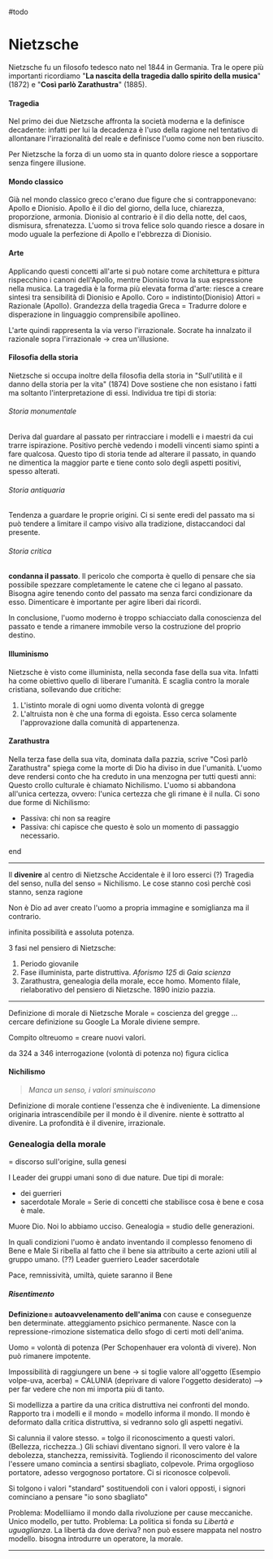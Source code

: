 #todo 

# Nietzsche 
Nietzsche fu un filosofo tedesco nato nel 1844 in Germania. Tra le opere più importanti ricordiamo "**La nascita della tragedia dallo spirito della musica**" (1872) e "**Così parlò Zarathustra**" (1885). 

#### Tragedia
Nel primo dei due Nietzsche affronta la società moderna e la definisce decadente: infatti per lui la decadenza è l'uso della ragione nel tentativo di allontanare l'irrazionalità del reale e definisce l'uomo come non ben riuscito. 

Per Nietzsche la forza di un uomo sta in quanto dolore riesce a sopportare senza fingere illusione.  

#### Mondo classico
Già nel mondo classico greco c'erano due figure che si contrapponevano: Apollo e Dionisio. 
Apollo è il dio del giorno, della luce, chiarezza, proporzione, armonia. 
Dionisio al contrario è il dio della notte, del caos, dismisura, sfrenatezza. 
L'uomo si trova felice solo quando riesce a dosare in modo uguale la perfezione di Apollo e l'ebbrezza di Dionisio. 
#### Arte
Applicando questi concetti all'arte si può notare come architettura e pittura rispecchino i canoni dell'Apollo, mentre Dionisio trova la sua espressione nella musica. 
La tragedia è la forma più elevata forma d'arte: riesce a creare sintesi tra sensibilità di Dionisio e Apollo. Coro = indistinto(Dionisio) Attori = Razionale (Apollo). 
Grandezza della tragedia Greca = Tradurre dolore e disperazione in linguaggio comprensibile apollineo. 

L'arte quindi rappresenta la via verso l'irrazionale. 
Socrate ha innalzato il razionale sopra l'irrazionale -> crea un'illusione. 

#### Filosofia della storia
Nietzsche si occupa inoltre della filosofia della storia in "Sull'utilità e il danno della storia per la vita" (1874)
Dove sostiene che non esistano i fatti ma soltanto l'interpretazione di essi. 
Individua tre tipi di storia: 

###### Storia monumentale
Deriva dal guardare al passato per rintracciare i modelli e i maestri da cui trarre ispirazione. Positivo perchè vedendo i modelli vincenti siamo spinti a fare qualcosa. Questo tipo di storia tende ad alterare il passato, in quando ne dimentica la maggior parte e tiene conto solo degli aspetti positivi, spesso alterati. 
###### Storia antiquaria 
Tendenza a guardare le proprie origini. Ci si sente eredi del passato ma si può tendere a limitare il campo visivo alla tradizione, distaccandoci dal presente.
###### Storia critica
**condanna il passato**. Il pericolo che comporta è quello di pensare che sia possibile spezzare completamente le catene che ci legano al passato. Bisogna agire tenendo conto del passato ma senza farci condizionare da esso. Dimenticare è importante per agire liberi dai ricordi. 

In conclusione, l'uomo moderno è troppo schiacciato dalla conoscienza del passato e tende a rimanere immobile verso la costruzione del proprio destino. 

#### Illuminismo
Nietzsche è visto come illuminista, nella seconda fase della sua vita. Infatti ha come obiettivo quello di liberare l'umanità. E scaglia contro la morale cristiana, sollevando due critiche: 
1. L'istinto morale di ogni uomo diventa volontà di gregge 
2. L'altruista non è che una forma di egoista. Esso cerca solamente l'approvazione dalla comunità di appartenenza. 

#### Zarathustra
Nella terza fase della sua vita, dominata dalla pazzia, scrive "Così parlò Zarathustra" spiega come la morte di Dio ha diviso in due l'umanità. L'uomo deve rendersi conto che ha creduto in una menzogna per tutti questi anni: Questo crollo culturale è chiamato Nichilismo. 
L'uomo si abbandona all'unica certezza, ovvero: l'unica certezza che gli rimane è il nulla. Ci sono due forme di Nichilismo: 
- Passiva: chi non sa reagire
- Passiva: chi capisce che questo è solo un momento di passaggio necessario. 


end


---
Il **divenire** al centro di Nietzsche 
Accidentale è il loro esserci (?)
Tragedia del senso, nulla del senso = Nichilismo. Le cose stanno così perchè così stanno, senza ragione 

Non è Dio ad aver creato l'uomo a propria immagine e somiglianza ma il contrario. 

infinita possibilità e assoluta potenza. 

3 fasi nel pensiero di Nietzsche: 

1. Periodo giovanile
2. Fase illuminista, parte distruttiva. *Aforismo 125* di *Gaia scienza*
3. Zarathustra, genealogia della morale, ecce homo. Momento filale, rielaborativo del pensiero di Nietzsche. 1890 inizio pazzia. 

---
Definizione di morale di Nietzsche 
Morale  = coscienza del gregge ... cercare definizione su Google
La Morale diviene sempre. 

Compito oltreuomo = creare nuovi valori. 


da 324 a 346  interrogazione (volontà di potenza no)
figura ciclica

#### Nichilismo 
> *Manca un senso, i valori sminuiscono*

Definizione di morale contiene l'essenza che è indiveniente. 
La dimensione originaria intrascendibile per il mondo è il divenire. niente è sottratto al divenire. 
La profondità è il divenire, irrazionale. 

### Genealogia della morale
= discorso sull'origine, sulla genesi 

I Leader dei gruppi umani sono di due nature. Due tipi di morale:
- dei guerrieri 
- sacerdotale 
Morale = Serie di concetti che stabilisce cosa è bene e cosa è male.

Muore Dio. Noi lo abbiamo ucciso. 
Genealogia = studio delle generazioni. 

In quali condizioni l'uomo è andato inventando il complesso fenomeno di Bene e Male
Si ribella al fatto che il bene sia attribuito a certe azioni utili al gruppo umano. (??)
Leader guerriero 
Leader sacerdotale 

Pace, remnissività, umiltà, quiete saranno il Bene

##### Risentimento 

**Definizione= autoavvelenamento dell'anima** con cause e conseguenze ben determinate. atteggiamento psichico permanente.
Nasce con la repressione-rimozione sistematica dello sfogo di certi moti dell'anima. 

Uomo = volontà di potenza (Per Schopenhauer era volontà di vivere). Non può rimanere impotente. 


Impossibilità di raggiungere un bene -> si toglie valore all'oggetto (Esempio volpe-uva, acerba) = CALUNIA (deprivare di valore l'oggetto desiderato) --> per far vedere che non mi importa più di tanto. 

Si modellizza a partire da una critica distruttiva nei confronti del mondo. Rapporto tra i modelli e il mondo = modello informa il mondo. Il mondo è deformato dalla critica distruttiva, si vedranno solo gli aspetti negativi. 

Si calunnia il valore stesso. = tolgo il riconoscimento a questi valori. (Bellezza, ricchezza..)
Gli schiavi diventano signori. 
Il vero valore è la debolezza, stanchezza, remissività. 
Togliendo il riconoscimento del valore l'essere umano comincia a sentirsi sbagliato, colpevole. 
Prima orgoglioso portatore, adesso vergognoso portatore. Ci si riconosce colpevoli. 

Si tolgono i valori "standard" sostituendoli con i valori opposti, i signori cominciano a pensare "io sono sbagliato"

Problema: 
Modelliiamo il mondo dalla rivoluzione per cause meccaniche. Unico modello, per tutto. 
Problema: La politica si fonda su *Libertà e uguaglianza*. La libertà da dove deriva? non può essere mappata nel nostro  modello. bisogna introdurre un operatore, la morale. 

---









